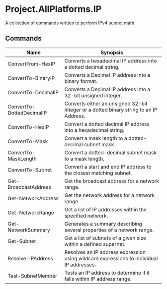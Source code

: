 # Project.AllPlatforms.IP

A collection of commands written to perform IPv4 subnet math.

## Commands

| Name                      | Synopsis                                                                                 |
| ------------------------- | ---------------------------------------------------------------------------------------- |
| ConvertFrom-HexIP         | Converts a hexadecimal IP address into a dotted decimal string.                          |
| ConvertTo-BinaryIP        | Converts a Decimal IP address into a binary format.                                      |
| ConvertTo-DecimalIP       | Converts a Decimal IP address into a 32-bit unsigned integer.                            |
| ConvertTo-DottedDecimalIP | Converts either an unsigned 32-bit integer or a dotted binary string to an IP Address.   |
| ConvertTo-HexIP           | Convert a dotted decimal IP address into a hexadecimal string.                           |
| ConvertTo-Mask            | Convert a mask length to a dotted-decimal subnet mask.                                   |
| ConvertTo-MaskLength      | Convert a dotted-decimal subnet mask to a mask length.                                   |
| ConvertTo-Subnet          | Convert a start and end IP address to the closest matching subnet.                       |
| Get-BroadcastAddress      | Get the broadcast address for a network range.                                           |
| Get-NetworkAddress        | Get the network address for a network range.                                             |
| Get-NetworkRange          | Get a list of IP addresses within the specified network.                                 |
| Get-NetworkSummary        | Generates a summary describing several properties of a network range.                    |
| Get-Subnet                | Get a list of subnets of a given size within a defined supernet.                         |
| Resolve-IPAddress         | Resolves an IP address expression using wildcard expressions to individual IP addresses. |
| Test-SubnetMember         | Tests an IP address to determine if it falls within IP address range.                    |
